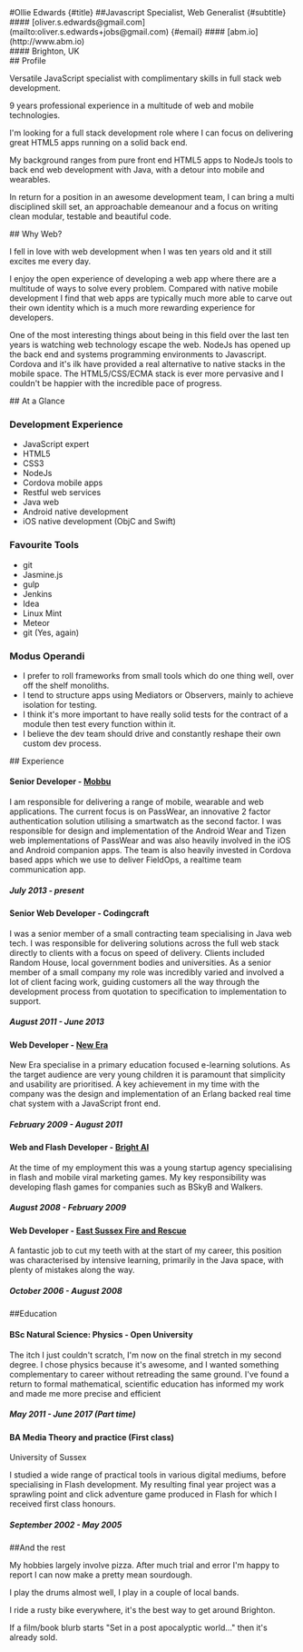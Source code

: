 <link rel="stylesheet" href="https://maxcdn.bootstrapcdn.com/bootstrap/3.3.5/css/bootstrap.min.css"></link>
<link rel="stylesheet" href="cv.css"></link>

<div class="container-fluid">

<div class="row">

<div class="col-md-4">
<div class="titleBlock">
#Ollie Edwards {#title}
##Javascript Specialist, Web Generalist {#subtitle}
</div>
</div>

<div class="col-md-4 contact">
#### [oliver.s.edwards@gmail.com](mailto:oliver.s.edwards+jobs@gmail.com) {#email}
#### [abm.io](http://www.abm.io)
</div>

<div class="col-md-4 location">
#### Brighton, UK
</div>

</div>

<div class="row">

<div class="col-md-6 profile">
## Profile

Versatile JavaScript specialist with complimentary skills in full stack web
development.

9 years professional experience in a multitude of web and mobile technologies.

I'm looking for a full stack development role where I can focus on delivering great HTML5 apps running on a solid back end.

My background ranges from pure front end HTML5 apps to NodeJs tools to back end web
development with Java, with a detour into mobile and wearables.

In return for a position in an awesome development team, I can bring a multi disciplined
skill set, an approachable demeanour and a focus on writing clean modular,
testable and beautiful code.
</div>

<div class="col-md-6 whyWeb">
## Why Web?

I fell in love with web development when I was ten years old and it still excites me every day.

I enjoy the open experience of developing a web app where there are a multitude of ways to solve every problem.
Compared with native mobile development I find that web apps are typically much more able to carve out their own identity
which is a much more rewarding experience for developers.

One of the most interesting things about being in this field over the last ten years is watching web technology escape the web.
NodeJs has opened up the back end and systems programming environments to Javascript. Cordova and it's ilk have provided a real
alternative to native stacks in the mobile space. The HTML5/CSS/ECMA stack is ever more pervasive and I couldn't be
happier with the incredible pace of progress.
</div>

</div>

<div class="row">
<div class="col-md-12 glance">
## At a Glance
</div>
</div>

<div class="row">
<div class="col-md-3 glance">

### Development Experience
* JavaScript expert
* HTML5
* CSS3
* NodeJs
* Cordova mobile apps
* Restful web services
* Java web
* Android native development
* iOS native development (ObjC and Swift)
</div>
<div class="col-md-3 tools">

### Favourite Tools
* git
* Jasmine.js
* gulp
* Jenkins
* Idea
* Linux Mint
* Meteor
* git (Yes, again)

</div>
<div class="col-md-6 modus">

### Modus Operandi

* I prefer to roll frameworks from small tools which do one thing well, over off the shelf monoliths.
* I tend to structure apps using Mediators or Observers, mainly to achieve isolation for testing.
* I think it's more important to have really solid tests for the contract of a module then test every function within it.
* I believe the dev team should drive and constantly reshape their own custom dev process.

</div>
</div>

<div class="row">
<div class="col-md-6 experience">
## Experience

#### Senior Developer - [Mobbu](http://www.mobbu.com)

I am responsible for delivering a range of mobile, wearable and web applications. The current focus is on PassWear, an
innovative 2 factor authentication solution utilising a smartwatch as the second factor. I was responsible for design and
implementation of the Android Wear and Tizen web implementations of PassWear and was also heavily involved in the iOS and Android companion apps.
The team is also heavily invested in Cordova based apps which we use to deliver FieldOps, a realtime team communication app.

##### July 2013 - present

#### Senior Web Developer - Codingcraft

I was a senior member of a small contracting team specialising in Java web tech. I was responsible for delivering solutions
across the full web stack directly to clients with a focus on speed of delivery. Clients included Random House,
local government bodies and universities. As a senior member of a small company my role was incredibly varied and involved
a lot of client facing work, guiding customers all the way through the development process from quotation to specification to
implementation to support.

##### August 2011 - June 2013

#### Web Developer - [New Era](http://www.neweraed.co.uk)

New Era specialise in a primary education focused e-learning solutions. As
the target audience are very young children it is paramount that simplicity
and usability are prioritised. A key achievement in my time with the
company was the design and implementation of an Erlang
backed real time chat system with a JavaScript front end.

##### February 2009 - August 2011

#### Web and Flash Developer - [Bright AI](http://www.brightai.net/)

At the time of my employment this was a young startup agency specialising
in flash and mobile viral marketing games. My key responsibility was
developing flash games for companies such as BSkyB and Walkers.

##### August 2008 - February 2009

#### Web Developer - [East Sussex Fire and Rescue](http://www.esfrs.org/)

A fantastic job to cut my teeth with at the start of my career, this position
was characterised by intensive learning, primarily in the Java space, with
plenty of mistakes along the way.

##### October 2006 - August 2008

</div>
<div class="col-md-6 education">

##Education

#### BSc Natural Science: Physics - Open University

The itch I just couldn't scratch, I'm now on the final stretch in my
second degree. I chose physics because it's awesome, and I wanted
something complementary to career without retreading the same ground.
I've found a return to formal mathematical, scientific education has
informed my work and made me more precise and efficient

##### May 2011 - June 2017 (Part time)

#### BA Media Theory and practice (First class)
University of Sussex

I studied a wide range of practical tools in various digital mediums, before specialising in Flash development. My resulting final
year project was a sprawling point and click adventure game produced in Flash for which I received first class honours.

##### September 2002 - May 2005

##And the rest

My hobbies largely involve pizza. After much trial and error I'm happy to report I can now make a pretty mean sourdough.

I play the drums almost well, I play in a couple of local bands.

I ride a rusty bike everywhere, it's the best way to get around Brighton.

If a film/book blurb starts "Set in a post apocalyptic world..." then it's already sold.

</div>
</div>

</div>